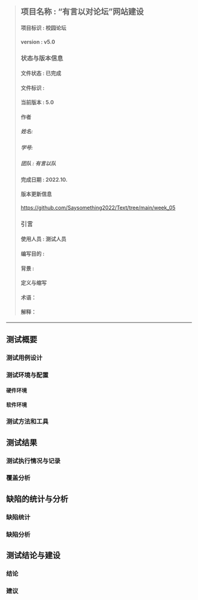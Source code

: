 
> ## 项目名称 : “有言以对论坛”网站建设
> #### 项目标识 : 校园论坛
> #### version : v5.0
> ### 状态与版本信息
> #### 文件状态 : 已完成
> #### 文件标识 : 
> #### 当前版本 : 5.0 
> #### 作者
> ##### 姓名: 
> ##### 学号: 
> ##### 团队 : 有言以队
> #### 完成日期 : 2022.10.
> #### 版本更新信息
> https://github.com/Saysomething2022/Text/tree/main/week_05
> ### 引言
> #### 使用人员 : 测试人员
> #### 编写目的 : 
> #### 背景 : 
> #### 定义与缩写
> #### 术语：
> #### 解释：
***
## 测试概要
### 测试用例设计
### 测试环境与配置
#### 硬件环境
#### 软件环境
### 测试方法和工具
## 测试结果
### 测试执行情况与记录
### 覆盖分析
## 缺陷的统计与分析
### 缺陷统计
### 缺陷分析
## 测试结论与建设
### 结论
### 建议
